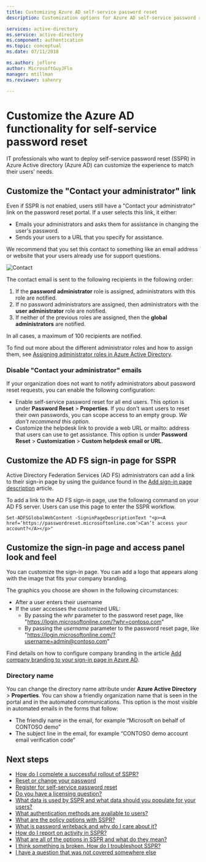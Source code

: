 ```yaml
---
title: Customizing Azure AD self-service password reset
description: Customization options for Azure AD self-service password reset

services: active-directory
ms.service: active-directory
ms.component: authentication
ms.topic: conceptual
ms.date: 07/11/2018

ms.author: joflore
author: MicrosoftGuyJFlo
manager: mtillman
ms.reviewer: sahenry

---
```

# Customize the Azure AD functionality for self-service password reset

IT professionals who want to deploy self-service password reset (SSPR) in Azure Active directory (Azure AD) can customize the experience to match their users' needs.

## Customize the "Contact your administrator" link

Even if SSPR is not enabled, users still have a "Contact your administrator" link on the password reset portal. If a user selects this link, it either:

   * Emails your administrators and asks them for assistance in changing the user's password.
   * Sends your users to a URL that you specify for assistance.

We recommend that you set this contact to something like an email address or website that your users already use for support questions.

![Contact][Contact]

The contact email is sent to the following recipients in the following order:

1. If the **password administrator** role is assigned, administrators with this role are notified.
2. If no password administrators are assigned, then administrators with the **user administrator** role are notified.
3. If neither of the previous roles are assigned, then the **global administrators** are notified.

In all cases, a maximum of 100 recipients are notified.

To find out more about the different administrator roles and how to assign them, see [Assigning administrator roles in Azure Active Directory](../users-groups-roles/directory-assign-admin-roles.md).

### Disable "Contact your administrator" emails

If your organization does not want to notify administrators about password reset requests, you can enable the following configuration:

* Enable self-service password reset for all end users. This option is under **Password Reset** > **Properties**. If you don't want users to reset their own passwords, you can scope access to an empty group. *We don't recommend this option.*
* Customize the helpdesk link to provide a web URL or mailto: address that users can use to get assistance. This option is under **Password Reset** > **Customization** > **Custom helpdesk email or URL**.

## Customize the AD FS sign-in page for SSPR

Active Directory Federation Services (AD FS) administrators can add a link to their sign-in page by using the guidance found in the [Add sign-in page description](https://docs.microsoft.com/windows-server/identity/ad-fs/operations/add-sign-in-page-description) article.

To add a link to the AD FS sign-in page, use the following command on your AD FS server. Users can use this page to enter the SSPR workflow.

``` Set-ADFSGlobalWebContent -SigninPageDescriptionText "<p><A href=’https://passwordreset.microsoftonline.com’>Can’t access your account?</A></p>" ```

## Customize the sign-in page and access panel look and feel

You can customize the sign-in page. You can add a logo that appears along with the image that fits your company branding.

The graphics you choose are shown in the following circumstances:

* After a user enters their username
* If the user accesses the customized URL:
    * By passing the *whr* parameter to the password reset page, like "https://login.microsoftonline.com/?whr=contoso.com"
    * By passing the *username* parameter to the password reset page, like "https://login.microsoftonline.com/?username=admin@contoso.com"

Find details on how to configure company branding in the article [Add company branding to your sign-in page in Azure AD](../fundamentals/customize-branding.md).

### Directory name

You can change the directory name attribute under **Azure Active Directory** > **Properties**. You can show a friendly organization name that is seen in the portal and in the automated communications. This option is the most visible in automated emails in the forms that follow:

* The friendly name in the email, for example “Microsoft on behalf of CONTOSO demo”
* The subject line in the email, for example “CONTOSO demo account email verification code”

## Next steps

* [How do I complete a successful rollout of SSPR?](howto-sspr-deployment.md)
* [Reset or change your password](../active-directory-passwords-update-your-own-password.md)
* [Register for self-service password reset](../active-directory-passwords-reset-register.md)
* [Do you have a licensing question?](concept-sspr-licensing.md)
* [What data is used by SSPR and what data should you populate for your users?](howto-sspr-authenticationdata.md)
* [What authentication methods are available to users?](concept-sspr-howitworks.md#authentication-methods)
* [What are the policy options with SSPR?](concept-sspr-policy.md)
* [What is password writeback and why do I care about it?](howto-sspr-writeback.md)
* [How do I report on activity in SSPR?](howto-sspr-reporting.md)
* [What are all of the options in SSPR and what do they mean?](concept-sspr-howitworks.md)
* [I think something is broken. How do I troubleshoot SSPR?](active-directory-passwords-troubleshoot.md)
* [I have a question that was not covered somewhere else](active-directory-passwords-faq.md)

[Contact]: ./media/concept-sspr-customization/sspr-contact-admin.png "Contact your administrator for help resetting your password email example"
